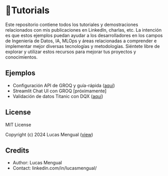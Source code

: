 # 📓Tutorials

Este repositorio contiene todos los tutoriales y demostraciones relacionados con mis publicaciones en LinkedIn, charlas, etc. La intención es que estos ejemplos puedan ayudar a los desarrolladores en los campos de Ingeniería de Datos, IA, MLOps y áreas relacionadas a comprender e implementar mejor diversas tecnologías y metodologías. Siéntete libre de explorar y utilizar estos recursos para mejorar tus proyectos y conocimientos.

## Ejemplos

- Configuración API de GROQ y guía-rápida ([aquí](https://github.com/lucasmengual92/tutorials/blob/main/tutorials/setting_up_groq_api_key/0_configuracion_groq_api_key_y_guia_rapida.ipynb))
- Streamlit Chat UI con GROQ [próximamente]
- Validación de datos Titanic con DQX ([aquí](https://github.com/lucasmengual92/tutorials/blob/main/tutorials/setting_up_groq_api_key/1_dqx_titanic_sql_rule_validation.ipynb)) 

## License

MIT License

Copyright (c) 2024 Lucas Mengual ([view](LICENSE))

## Credits

- Author: Lucas Mengual
- Contact: linkedin.com/in/lucasmengual/
